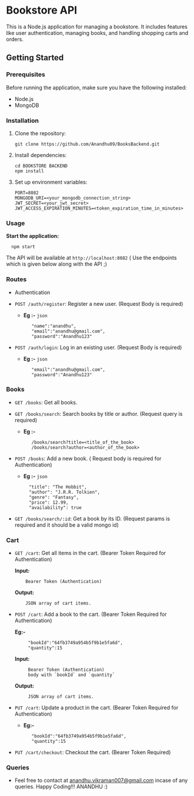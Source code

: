 # Bookstore API

This is a Node.js application for managing a bookstore. It includes features like user authentication, managing books, and handling shopping carts and orders.

## Getting Started

### Prerequisites

Before running the application, make sure you have the following installed:

- Node.js
- MongoDB

### Installation

1. Clone the repository:

       git clone https://github.com/Anandhu09/BooksBackend.git

2. Install dependencies:

       cd BOOKSTORE BACKEND
       npm install

3. Set up environment variables:

       PORT=8082
       MONGODB_URI=<your_mongodb_connection_string>
       JWT_SECRET=<your_jwt_secret>
       JWT_ACCESS_EXPIRATION_MINUTES=<token_expiration_time_in_minutes>

### Usage

**Start the application:**

      npm start

The API will be available at `http://localhost:8082` ( Use the endpoints which is given below along with the API ;)

### Routes

- Authentication

* `POST /auth/register`: Register a new user. (Request Body is required)
   - **Eg :-** `json` 
       
            "name":"anandhu",
            "email":"anandhu@gmail.com",
            "password":"Anandhu123"

* `POST /auth/login`: Log in an existing user. (Request Body is required)
   - **Eg :-** `json` 
       
            "email":"anandhu@gmail.com",
            "password":"Anandhu123"

### Books

- `GET /books`: Get all books.
- `GET /books/search`: Search books by title or author. (Request query is required)
   - **Eg :-**

            /books/search?title=<title_of_the_book>
            /books/search?author=<author_of_the_book>

- `POST /books`: Add a new book. ( Request body is required for Authentication)

  - **Eg :-** `json`
    
          "title": "The Hobbit",
          "author": "J.R.R. Tolkien",
          "genre": "Fantasy",
          "price": 12.99,
          "availability": true
    

- `GET /books/search/:id`: Get a book by its ID. (Request params is required and it should be a valid mongo id)

### Cart

- `GET /cart`: Get all items in the cart. (Bearer Token Required for Authentication)

    **Input:**

          Bearer Token (Authentication)

    **Output:**

          JSON array of cart items.

- `POST /cart`: Add a book to the cart. (Bearer Token Required for Authentication)

   **Eg:-**
         
           "bookId":"64fb3749a954b5f9b1e5fa6d",  
           "quantity":15
          

     **Input:**

           Bearer Token (Authentication)
           body with `bookId` and `quantity`

     **Output:**

           JSON array of cart items.

- `PUT /cart`: Update a product in the cart. (Bearer Token Required for Authentication)

     - **Eg:-**
         
              "bookId":"64fb3749a954b5f9b1e5fa6d",  
              "quantity":15
         

- `PUT /cart/checkout`: Checkout the cart. (Bearer Token Required)

### Queries

- Feel free to contact at anandhu.vikraman007@gmail.com incase of any queries. Happy Coding!!! ANANDHU :)
